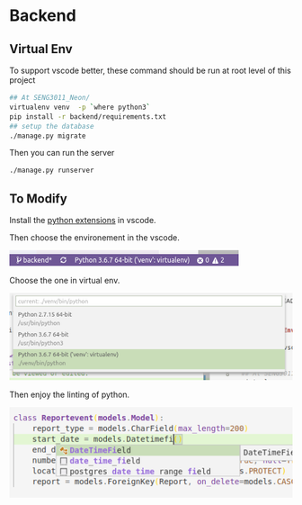 # Backend

## Virtual Env

To support vscode better, these command should be run at root level of this project

```bash
## At SENG3011_Neon/
virtualenv venv  -p `where python3`
pip install -r backend/requirements.txt
## setup the database
./manage.py migrate
```

Then you can run the server

```bash
./manage.py runserver
```

## To Modify

Install the [python extensions](https://marketplace.visualstudio.com/items?itemName=ms-python.python) in vscode.

Then choose the environement in the vscode.  

![Choose Environment in VSCODE](img/env.png)

Choose the one in virtual env.  

![Choose Environment in VSCODE](img/env1.png)

Then enjoy the linting of python.  

![Linting Effect](img/lint.png)
